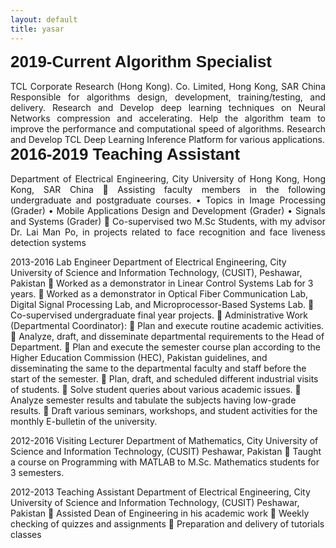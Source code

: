 ```yaml
---
layout: default
title: yasar
---
```



<div class="row">
 <div class="col-md-4 pull-left">
   <div style="font-family: 'Oswald', sans-serif; font-size: 26px;"><b>2019-Current	Algorithm Specialist</b> </div>

 </div>
 <div class="col-md-8 pull-right">
      <div style="margin-top:3%; text-align:justify;">
       TCL Corporate Research (Hong Kong). Co. Limited, Hong Kong, SAR China
        Responsible for algorithms design, development, training/testing, and delivery.
        Research and Develop deep learning techniques on Neural Networks compression and accelerating.
        Help the algorithm team to improve the performance and computational speed of algorithms.
Research and Develop TCL Deep Learning Inference Platform for various applications.
       </div>
 

<div class="col-md-4 pull-left">
   <div style="font-family: 'Oswald', sans-serif; font-size: 26px;"><b>2016-2019	Teaching Assistant</b> </div>

 </div> 
  <div class="col-md-8 pull-right">
      <div style="margin-top:3%; text-align:justify;">
 Department of Electrical Engineering, City University of Hong Kong, Hong Kong, SAR China
	Assisting faculty members in the following undergraduate and postgraduate courses.
•	Topics in Image Processing (Grader)
•	Mobile Applications Design and Development (Grader)
•	Signals and Systems (Grader)
	Co-supervised two M.Sc Students, with my advisor Dr. Lai Man Po, in projects related to face recognition and face liveness detection systems
       </div>
 </div>

2013-2016 	Lab Engineer
Department of Electrical Engineering, City University of Science and Information Technology, (CUSIT), Peshawar, Pakistan 
	Worked as a demonstrator in Linear Control Systems Lab for 3 years.
	Worked as a demonstrator in Optical Fiber Communication Lab, Digital Signal Processing Lab, and Microprocessor-Based Systems Lab.
	Co-supervised undergraduate final year projects.
	Administrative Work (Departmental Coordinator):
	Plan and execute routine academic activities.
	Analyze, draft, and disseminate departmental requirements to the Head of Department.
	Plan and execute the semester course plan according to the Higher Education Commission (HEC), Pakistan guidelines, and disseminating the same to the departmental faculty and staff before the start of the semester.
	Plan, draft, and scheduled different industrial visits of students.
	Solve student queries about various academic issues.
	Analyze semester results and tabulate the subjects having low-grade results.
	Draft various seminars, workshops, and student activities for the monthly E-bulletin of the university.

2012-2016 	Visiting Lecturer
Department of Mathematics, City University of Science and Information Technology, (CUSIT) Peshawar, Pakistan
	Taught a course on Programming with MATLAB to M.Sc. Mathematics students for 3 semesters.

2012-2013 	Teaching Assistant
 Department of Electrical Engineering, City University of Science and Information Technology, (CUSIT) Peshawar, Pakistan
	Assisted Dean of Engineering in his academic work
	Weekly checking of quizzes and assignments
	Preparation and delivery of tutorials classes
</div>
</div>

